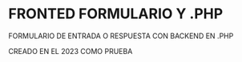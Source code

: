 # FRONTED FORMULARIO Y .PHP

FORMULARIO DE ENTRADA O RESPUESTA CON BACKEND EN .PHP

CREADO EN EL 2023 COMO PRUEBA
